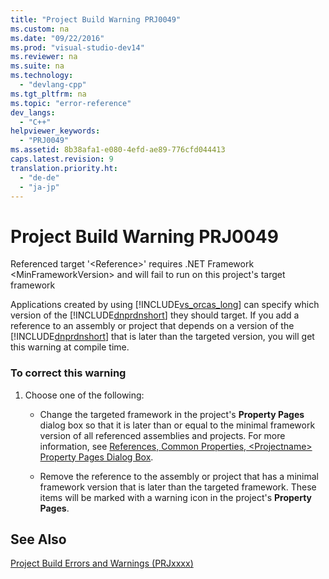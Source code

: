 ```yaml
---
title: "Project Build Warning PRJ0049"
ms.custom: na
ms.date: "09/22/2016"
ms.prod: "visual-studio-dev14"
ms.reviewer: na
ms.suite: na
ms.technology: 
  - "devlang-cpp"
ms.tgt_pltfrm: na
ms.topic: "error-reference"
dev_langs: 
  - "C++"
helpviewer_keywords: 
  - "PRJ0049"
ms.assetid: 8b38afa1-e080-4efd-ae89-776cfd044413
caps.latest.revision: 9
translation.priority.ht: 
  - "de-de"
  - "ja-jp"
---
```

# Project Build Warning PRJ0049
Referenced target '\<Reference>' requires .NET Framework \<MinFrameworkVersion> and will fail to run on this project's target framework  
  
 Applications created by using [!INCLUDE[vs_orcas_long](../vs140/includes/vs_orcas_long_md.md)] can specify which version of the [!INCLUDE[dnprdnshort](../vs140/includes/dnprdnshort_md.md)] they should target. If you add a reference to an assembly or project that depends on a version of the [!INCLUDE[dnprdnshort](../vs140/includes/dnprdnshort_md.md)] that is later than the targeted version, you will get this warning at compile time.  
  
### To correct this warning  
  
1.  Choose one of the following:  
  
    -   Change the targeted framework in the project's **Property Pages** dialog box so that it is later than or equal to the minimal framework version of all referenced assemblies and projects. For more information, see [References, Common Properties, \<Projectname> Property Pages Dialog Box](../vs140/adding-references-in-visual-c---projects.md).  
  
    -   Remove the reference to the assembly or project that has a minimal framework version that is later than the targeted framework. These items will be marked with a warning icon in the project's **Property Pages**.  
  
## See Also  
 [Project Build Errors and Warnings (PRJxxxx)](../vs140/project-build-errors-and-warnings--prjxxxx-.md)